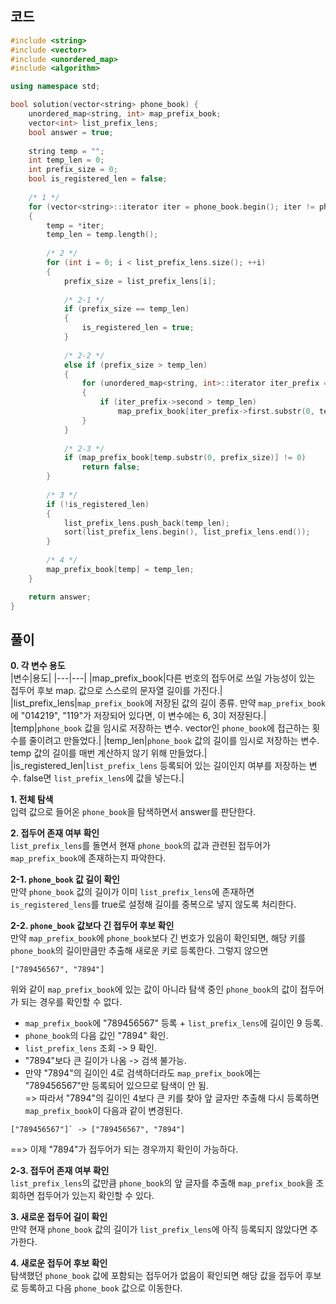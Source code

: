 ## 코드
``` c++
#include <string>
#include <vector>
#include <unordered_map>
#include <algorithm>

using namespace std;

bool solution(vector<string> phone_book) {
    unordered_map<string, int> map_prefix_book;
    vector<int> list_prefix_lens;
    bool answer = true;
    
    string temp = "";
    int temp_len = 0;
    int prefix_size = 0;
    bool is_registered_len = false;
    
    /* 1 */
    for (vector<string>::iterator iter = phone_book.begin(); iter != phone_book.end(); ++iter)
    {
        temp = *iter;
        temp_len = temp.length();
        
        /* 2 */
        for (int i = 0; i < list_prefix_lens.size(); ++i) 
        {
            prefix_size = list_prefix_lens[i];
            
            /* 2-1 */
            if (prefix_size == temp_len)
            {
                is_registered_len = true;
            }
            
            /* 2-2 */
            else if (prefix_size > temp_len)
            {
                for (unordered_map<string, int>::iterator iter_prefix = map_prefix_book.begin(); iter_prefix != map_prefix_book.end(); ++iter_prefix)
                {
                    if (iter_prefix->second > temp_len)
                        map_prefix_book[iter_prefix->first.substr(0, temp_len)] = temp_len;
                }
            }
            
            /* 2-3 */
            if (map_prefix_book[temp.substr(0, prefix_size)] != 0)
                return false;
        }
        
        /* 3 */
        if (!is_registered_len)
        {
            list_prefix_lens.push_back(temp_len);
            sort(list_prefix_lens.begin(), list_prefix_lens.end());
        }
        
        /* 4 */
        map_prefix_book[temp] = temp_len;
    }

    return answer;
}
```

## 풀이
**0. 각 변수 용도**  
|변수|용도|
|---|---|
|map_prefix_book|다른 번호의 접두어로 쓰일 가능성이 있는 접두어 후보 map. 값으로 스스로의 문자열 길이를 가진다.|
|list_prefix_lens|`map_prefix_book`에 저장된 값의 길이 종류. 만약 `map_prefix_book`에 "014219", "119"가 저장되어 있다면, 이 변수에는 6, 3이 저장된다.|
|temp|`phone_book` 값을 임시로 저장하는 변수. vector인 `phone_book`에 접근하는 횟수를 줄이려고 만들었다.|
|temp_len|`phone_book` 값의 길이를 임시로 저장하는 변수. temp 값의 길이를 매번 계산하지 않기 위해 만들었다.|
|is_registered_len|`list_prefix_lens` 등록되어 있는 길이인지 여부를 저장하는 변수. false면 `list_prefix_lens`에 값을 넣는다.|

**1. 전체 탐색**  
입력 값으로 들어온 `phone_book`을 탐색하면서 answer를 판단한다.

**2. 접두어 존재 여부 확인**  
`list_prefix_lens`를 돌면서 현재 `phone_book`의 값과 관련된 접두어가 `map_prefix_book`에 존재하는지 파악한다.

**2-1. `phone_book` 값 길이 확인**  
만약 `phone_book` 값의 길이가 이미 `list_prefix_lens`에 존재하면 `is_registered_lens`를 true로 설정해 길이를 중복으로 넣지 않도록 처리한다.

**2-2. `phone_book` 값보다 긴 접두어 후보 확인**  
만약 `map_prefix_book`에 `phone_book`보다 긴 번호가 있음이 확인되면, 해당 키를 `phone_book`의 길이만큼만 추출해 새로운 키로 등록한다.
그렇지 않으면
```
["789456567", "7894"]
```
위와 같이 `map_prefix_book`에 있는 값이 아니라 탐색 중인 `phone_book`의 값이 접두어가 되는 경우를 확인할 수 없다.
* `map_prefix_book`에 "789456567" 등록 + `list_prefix_lens`에 길이인 9 등록.
* `phone_book`의 다음 값인 "7894" 확인.
* `list_prefix_lens` 조회 -> 9 확인.
* "7894"보다 큰 길이가 나옴 -> 검색 불가능.
* 만약 "7894"의 길이인 4로 검색하더라도 `map_prefix_book`에는 "789456567"만 등록되어 있으므로 탐색이 안 됨.  
=> 따라서 "7894"의 길이인 4보다 큰 키를 찾아 앞 글자만 추출해 다시 등록하면 `map_prefix_book`이 다음과 같이 변경된다.
```
["789456567"]` -> ["789456567", "7894"]
```
==> 이제 "7894"가 접두어가 되는 경우까지 확인이 가능하다.

**2-3. 접두어 존재 여부 확인**  
`list_prefix_lens`의 값만큼 `phone_book`의 앞 글자를 추출해 `map_prefix_book`을 조회하면 접두어가 있는지 확인할 수 있다.

**3. 새로운 접두어 길이 확인**  
만약 현재 `phone_book` 값의 길이가 `list_prefix_lens`에 아직 등록되지 않았다면 추가한다.

**4. 새로운 접두어 후보 확인**  
탐색했던 `phone_book` 값에 포함되는 접두어가 없음이 확인되면 해당 값을 접두어 후보로 등록하고 다음 `phone_book` 값으로 이동한다.
